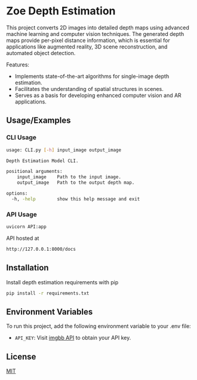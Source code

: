 
# Zoe Depth Estimation

This project converts 2D images into detailed depth maps using advanced machine learning and computer vision techniques. The generated depth maps provide per-pixel distance information, which is essential for applications like augmented reality, 3D scene reconstruction, and automated object detection.

Features:
- Implements state-of-the-art algorithms for single-image depth estimation.
- Facilitates the understanding of spatial structures in scenes.
- Serves as a basis for developing enhanced computer vision and AR applications.




## Usage/Examples

### CLI Usage
```bash
usage: CLI.py [-h] input_image output_image

Depth Estimation Model CLI.

positional arguments:
    input_image    Path to the input image.
    output_image   Path to the output depth map.

options:
  -h, -help        show this help message and exit
```
### API Usage
````bash
uvicorn API:app
````
API hosted at
```bash
http://127.0.0.1:8000/docs
```

## Installation

Install depth estimation requirements with pip

```bash
pip install -r requirements.txt
```
    
## Environment Variables

To run this project, add the following environment variable to your .env file:

- `API_KEY`: Visit [imgbb API](https://api.imgbb.com/) to obtain your API key.



## License

[MIT](https://choosealicense.com/licenses/mit/)

